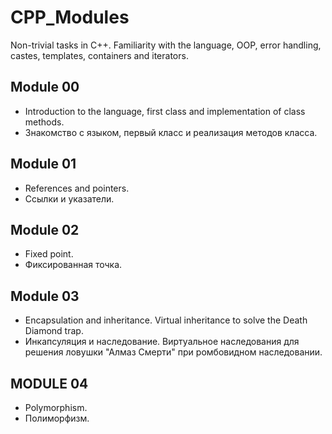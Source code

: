 # CPP_Modules
Non-trivial tasks in C++. Familiarity with the language, OOP, error handling, castes, templates, containers and iterators.

## Module 00
* Introduction to the language, first class and implementation of class methods. 
* Знакомство с языком, первый класс и реализация методов класса.

## Module 01
* References and pointers. 
* Ссылки и указатели.

## Module 02
* Fixed point. 
* Фиксированная точка.

## Module 03
* Encapsulation and inheritance. Virtual inheritance to solve the Death Diamond trap. 
* Инкапсуляция и наследование. Виртуальное наследования для решения ловушки "Алмаз Смерти" при ромбовидном наследовании.

## MODULE 04
* Polymorphism.
* Полиморфизм.
